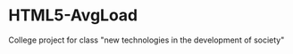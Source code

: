 HTML5-AvgLoad
=============

College project for class "new technologies in the development of society"